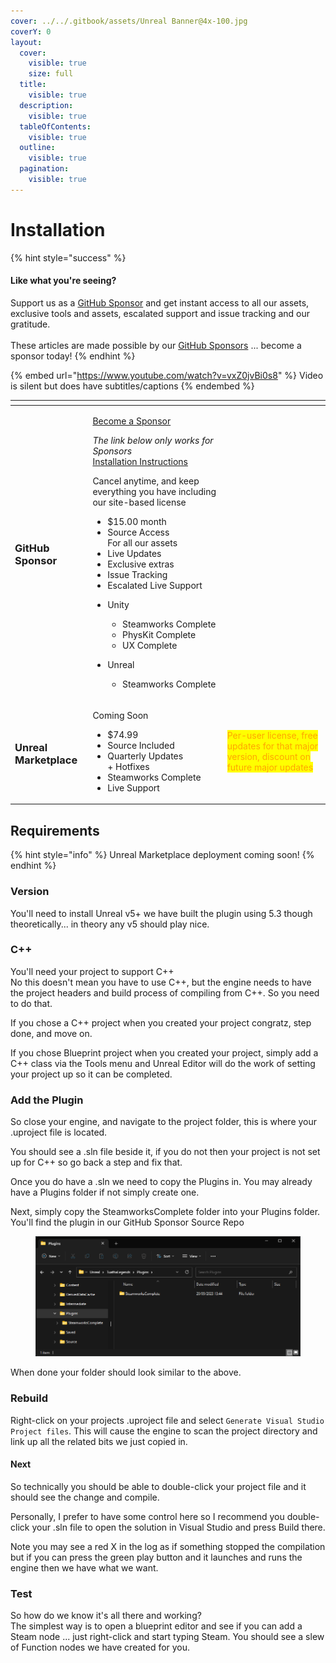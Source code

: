 ```yaml
---
cover: ../../.gitbook/assets/Unreal Banner@4x-100.jpg
coverY: 0
layout:
  cover:
    visible: true
    size: full
  title:
    visible: true
  description:
    visible: true
  tableOfContents:
    visible: true
  outline:
    visible: true
  pagination:
    visible: true
---
```


# Installation

{% hint style="success" %}
#### Like what you're seeing?

Support us as a [GitHub Sponsor](../../become-a-sponsor/) and get instant access to all our assets, exclusive tools and assets, escalated support and issue tracking and our gratitude.\
\
These articles are made possible by our [GitHub Sponsors](../../become-a-sponsor/) ... become a sponsor today!
{% endhint %}

{% embed url="https://www.youtube.com/watch?v=vxZ0jvBi0s8" %}
Video is silent but does have subtitles/captions
{% endembed %}

<table data-card-size="large" data-view="cards"><thead><tr><th></th><th></th><th></th></tr></thead><tbody><tr><td><h3>GitHub Sponsor</h3></td><td><p><a href="https://github.com/sponsors/heathen-engineering">Become a Sponsor</a></p><p><em>The link below only works for Sponsors</em><br><a href="https://github.com/heathen-engineering/SourceRepo">Installation Instructions</a></p><p>Cancel anytime, and keep everything you have including our site-based license</p><ul><li>$15.00 month</li><li>Source Access<br>For all our assets</li><li>Live Updates</li><li>Exclusive extras</li><li>Issue Tracking</li><li>Escalated Live Support</li><li><p>Unity</p><ul><li>Steamworks Complete</li><li>PhysKit Complete</li><li>UX Complete</li></ul></li><li><p>Unreal</p><ul><li>Steamworks Complete</li></ul></li></ul></td><td></td></tr><tr><td><h3>Unreal Marketplace</h3></td><td><p>Coming Soon</p><ul><li>$74.99</li><li>Source Included</li><li>Quarterly Updates<br>+ Hotfixes</li><li>Steamworks Complete</li><li>Live Support</li></ul></td><td><mark style="color:orange;">Per-user license, free updates for that major version, discount on future major updates</mark></td></tr></tbody></table>

## Requirements

{% hint style="info" %}
Unreal Marketplace deployment coming soon!
{% endhint %}

### Version

You'll need to install Unreal v5+ we have built the plugin using 5.3 though theoretically... in theory any v5 should play nice.

### C++

You'll need your project to support C++\
No this doesn't mean you have to use C++, but the engine needs to have the project headers and build process of compiling from C++. So you need to do that.

If you chose a C++ project when you created your project congratz, step done, and move on.

If you chose Blueprint project when you created your project, simply add a C++ class via the Tools menu and Unreal Editor will do the work of setting your project up so it can be completed.

### Add the Plugin

So close your engine, and navigate to the project folder, this is where your .uproject file is located.

You should see a .sln file beside it, if you do not then your project is not set up for C++ so go back a step and fix that.

Once you do have a .sln we need to copy the Plugins in. You may already have a Plugins folder if not simply create one.

Next, simply copy the SteamworksComplete folder into your Plugins folder. You'll find the plugin in our GitHub Sponsor Source Repo

<figure><img src="../../.gitbook/assets/image (30) (1) (1).png" alt=""><figcaption></figcaption></figure>

When done your folder should look similar to the above.

### Rebuild

Right-click on your projects .uproject file and select `Generate Visual Studio Project files`. This will cause the engine to scan the project directory and link up all the related bits we just copied in.

#### Next

So technically you should be able to double-click your project file and it should see the change and compile.

Personally, I prefer to have some control here so I recommend you double-click your .sln file to open the solution in Visual Studio and press Build there.

Note you may see a red X in the log as if something stopped the compilation but if you can press the green play button and it launches and runs the engine then we have what we want.

### Test

So how do we know it's all there and working?\
The simplest way is to open a blueprint editor and see if you can add a Steam node ... just right-click and start typing Steam. You should see a slew of Function nodes we have created for you.
